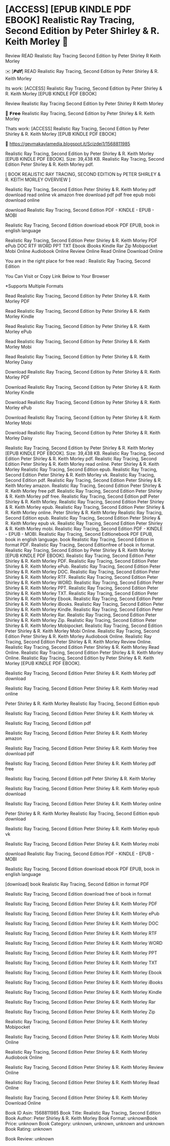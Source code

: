 # [ACCESS] [EPUB KINDLE PDF EBOOK] Realistic Ray Tracing, Second Edition by  Peter Shirley &  R. Keith Morley 📂
Review READ Realistic Ray Tracing Second Edition by Peter Shirley R Keith Morley

✉️ [𝙋𝙙𝙛] READ Realistic Ray Tracing, Second Edition by Peter Shirley & R. Keith Morley

Its work: [ACCESS] Realistic Ray Tracing, Second Edition by Peter Shirley & R. Keith Morley [EPUB KINDLE PDF EBOOK]


Review Realistic Ray Tracing Second Edition by Peter Shirley R Keith Morley

📂 𝗙𝗿𝗲𝗲 Realistic Ray Tracing, Second Edition by Peter Shirley & R. Keith Morley

Thats work: [ACCESS] Realistic Ray Tracing, Second Edition by Peter Shirley & R. Keith Morley [EPUB KINDLE PDF EBOOK]



🔗 https://gevmakaylamedia.blogspot.it/Scjzdei1/1568811985



Realistic Ray Tracing, Second Edition by Peter Shirley & R. Keith Morley [EPUB KINDLE PDF EBOOK]. Size: 39,438 KB. Realistic Ray Tracing, Second Edition Peter Shirley & R. Keith Morley pdf.

[ BOOK REALISTIC RAY TRACING, SECOND EDITION by PETER SHIRLEY & R. KEITH MORLEY OVERVIEW ]

Realistic Ray Tracing, Second Edition Peter Shirley & R. Keith Morley pdf download read online vk amazon free download pdf pdf free epub mobi download online

download Realistic Ray Tracing, Second Edition PDF - KINDLE - EPUB - MOBI

Realistic Ray Tracing, Second Edition download ebook PDF EPUB, book in english language

Realistic Ray Tracing, Second Edition Peter Shirley & R. Keith Morley PDF ePub DOC RTF WORD PPT TXT Ebook iBooks Kindle Rar Zip Mobipocket Mobi Online Audiobook Online Review Online Read Online Download Online

You are in the right place for free read : Realistic Ray Tracing, Second Edition

You Can Visit or Copy Link Below to Your Browser

*Supports Multiple Formats

Read Realistic Ray Tracing, Second Edition by Peter Shirley & R. Keith Morley PDF

Read Realistic Ray Tracing, Second Edition by Peter Shirley & R. Keith Morley Kindle

Read Realistic Ray Tracing, Second Edition by Peter Shirley & R. Keith Morley ePub

Read Realistic Ray Tracing, Second Edition by Peter Shirley & R. Keith Morley Mobi

Read Realistic Ray Tracing, Second Edition by Peter Shirley & R. Keith Morley Daisy

Download Realistic Ray Tracing, Second Edition by Peter Shirley & R. Keith Morley PDF

Download Realistic Ray Tracing, Second Edition by Peter Shirley & R. Keith Morley Kindle

Download Realistic Ray Tracing, Second Edition by Peter Shirley & R. Keith Morley ePub

Download Realistic Ray Tracing, Second Edition by Peter Shirley & R. Keith Morley Mobi

Download Realistic Ray Tracing, Second Edition by Peter Shirley & R. Keith Morley Daisy

Realistic Ray Tracing, Second Edition by Peter Shirley & R. Keith Morley [EPUB KINDLE PDF EBOOK]. Size: 39,438 KB. Realistic Ray Tracing, Second Edition Peter Shirley & R. Keith Morley pdf. Realistic Ray Tracing, Second Edition Peter Shirley & R. Keith Morley read online. Peter Shirley & R. Keith Morley Realistic Ray Tracing, Second Edition epub. Realistic Ray Tracing, Second Edition Peter Shirley & R. Keith Morley vk. Realistic Ray Tracing, Second Edition pdf. Realistic Ray Tracing, Second Edition Peter Shirley & R. Keith Morley amazon. Realistic Ray Tracing, Second Edition Peter Shirley & R. Keith Morley free pdf. Realistic Ray Tracing, Second Edition Peter Shirley & R. Keith Morley pdf free. Realistic Ray Tracing, Second Edition pdf Peter Shirley & R. Keith Morley. Realistic Ray Tracing, Second Edition Peter Shirley & R. Keith Morley epub. Realistic Ray Tracing, Second Edition Peter Shirley & R. Keith Morley online. Peter Shirley & R. Keith Morley Realistic Ray Tracing, Second Edition epub. Realistic Ray Tracing, Second Edition Peter Shirley & R. Keith Morley epub vk. Realistic Ray Tracing, Second Edition Peter Shirley & R. Keith Morley mobi. Realistic Ray Tracing, Second Edition PDF - KINDLE - EPUB - MOBI. Realistic Ray Tracing, Second Editionebook PDF EPUB, book in english language. book Realistic Ray Tracing, Second Edition in format PDF. Realistic Ray Tracing, Second Editionfree of book in format. Realistic Ray Tracing, Second Edition by Peter Shirley & R. Keith Morley [EPUB KINDLE PDF EBOOK]. Realistic Ray Tracing, Second Edition Peter Shirley & R. Keith Morley PDF. Realistic Ray Tracing, Second Edition Peter Shirley & R. Keith Morley ePub. Realistic Ray Tracing, Second Edition Peter Shirley & R. Keith Morley DOC. Realistic Ray Tracing, Second Edition Peter Shirley & R. Keith Morley RTF. Realistic Ray Tracing, Second Edition Peter Shirley & R. Keith Morley WORD. Realistic Ray Tracing, Second Edition Peter Shirley & R. Keith Morley PPT. Realistic Ray Tracing, Second Edition Peter Shirley & R. Keith Morley TXT. Realistic Ray Tracing, Second Edition Peter Shirley & R. Keith Morley Ebook. Realistic Ray Tracing, Second Edition Peter Shirley & R. Keith Morley iBooks. Realistic Ray Tracing, Second Edition Peter Shirley & R. Keith Morley Kindle. Realistic Ray Tracing, Second Edition Peter Shirley & R. Keith Morley Rar. Realistic Ray Tracing, Second Edition Peter Shirley & R. Keith Morley Zip. Realistic Ray Tracing, Second Edition Peter Shirley & R. Keith Morley Mobipocket. Realistic Ray Tracing, Second Edition Peter Shirley & R. Keith Morley Mobi Online. Realistic Ray Tracing, Second Edition Peter Shirley & R. Keith Morley Audiobook Online. Realistic Ray Tracing, Second Edition Peter Shirley & R. Keith Morley Review Online. Realistic Ray Tracing, Second Edition Peter Shirley & R. Keith Morley Read Online. Realistic Ray Tracing, Second Edition Peter Shirley & R. Keith Morley Online. Realistic Ray Tracing, Second Edition by Peter Shirley & R. Keith Morley [EPUB KINDLE PDF EBOOK].

Realistic Ray Tracing, Second Edition Peter Shirley & R. Keith Morley pdf download

Realistic Ray Tracing, Second Edition Peter Shirley & R. Keith Morley read online

Peter Shirley & R. Keith Morley Realistic Ray Tracing, Second Edition epub

Realistic Ray Tracing, Second Edition Peter Shirley & R. Keith Morley vk

Realistic Ray Tracing, Second Edition pdf

Realistic Ray Tracing, Second Edition Peter Shirley & R. Keith Morley amazon

Realistic Ray Tracing, Second Edition Peter Shirley & R. Keith Morley free download pdf

Realistic Ray Tracing, Second Edition Peter Shirley & R. Keith Morley pdf free

Realistic Ray Tracing, Second Edition pdf Peter Shirley & R. Keith Morley

Realistic Ray Tracing, Second Edition Peter Shirley & R. Keith Morley epub download

Realistic Ray Tracing, Second Edition Peter Shirley & R. Keith Morley online

Peter Shirley & R. Keith Morley Realistic Ray Tracing, Second Edition epub download

Realistic Ray Tracing, Second Edition Peter Shirley & R. Keith Morley epub vk

Realistic Ray Tracing, Second Edition Peter Shirley & R. Keith Morley mobi

download Realistic Ray Tracing, Second Edition PDF - KINDLE - EPUB - MOBI

Realistic Ray Tracing, Second Edition download ebook PDF EPUB, book in english language

[download] book Realistic Ray Tracing, Second Edition in format PDF

Realistic Ray Tracing, Second Edition download free of book in format

Realistic Ray Tracing, Second Edition Peter Shirley & R. Keith Morley PDF

Realistic Ray Tracing, Second Edition Peter Shirley & R. Keith Morley ePub

Realistic Ray Tracing, Second Edition Peter Shirley & R. Keith Morley DOC

Realistic Ray Tracing, Second Edition Peter Shirley & R. Keith Morley RTF

Realistic Ray Tracing, Second Edition Peter Shirley & R. Keith Morley WORD

Realistic Ray Tracing, Second Edition Peter Shirley & R. Keith Morley PPT

Realistic Ray Tracing, Second Edition Peter Shirley & R. Keith Morley TXT

Realistic Ray Tracing, Second Edition Peter Shirley & R. Keith Morley Ebook

Realistic Ray Tracing, Second Edition Peter Shirley & R. Keith Morley iBooks

Realistic Ray Tracing, Second Edition Peter Shirley & R. Keith Morley Kindle

Realistic Ray Tracing, Second Edition Peter Shirley & R. Keith Morley Rar

Realistic Ray Tracing, Second Edition Peter Shirley & R. Keith Morley Zip

Realistic Ray Tracing, Second Edition Peter Shirley & R. Keith Morley Mobipocket

Realistic Ray Tracing, Second Edition Peter Shirley & R. Keith Morley Mobi Online

Realistic Ray Tracing, Second Edition Peter Shirley & R. Keith Morley Audiobook Online

Realistic Ray Tracing, Second Edition Peter Shirley & R. Keith Morley Review Online

Realistic Ray Tracing, Second Edition Peter Shirley & R. Keith Morley Read Online

Realistic Ray Tracing, Second Edition Peter Shirley & R. Keith Morley Download Online

Book ID Asin: 1568811985
Book Title: Realistic Ray Tracing, Second Edition
Book Author: Peter Shirley & R. Keith Morley
Book Format: unknownBook Price: unknown
Book Category: unknown, unknown, unknown and unknown
Book Rating: unknown

Book Review: unknown
